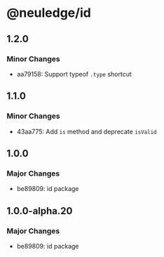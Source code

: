 # @neuledge/id

## 1.2.0

### Minor Changes

- aa79158: Support typeof `.type` shortcut

## 1.1.0

### Minor Changes

- 43aa775: Add `is` method and deprecate `isValid`

## 1.0.0

### Major Changes

- be89809: id package

## 1.0.0-alpha.20

### Major Changes

- be89809: id package
